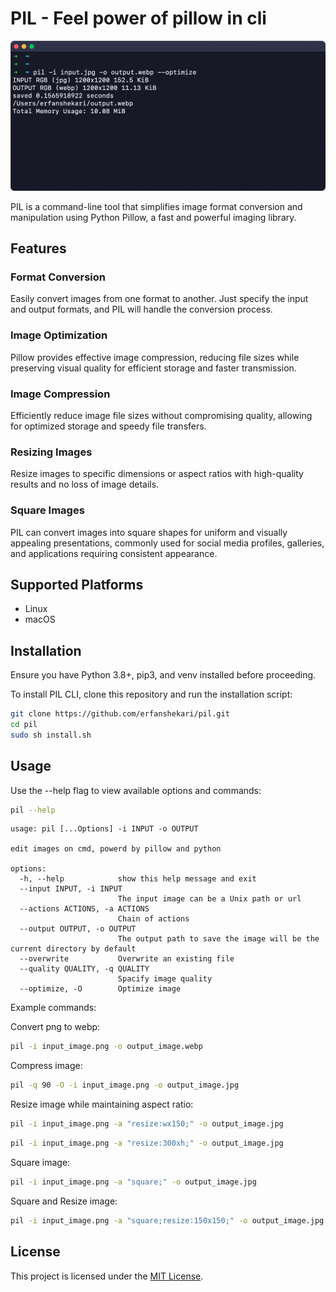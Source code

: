 # PIL - Feel power of pillow in cli

![PIL CLI](doc/images/pil.cli.png)

PIL is a command-line tool that simplifies image format conversion and manipulation using Python Pillow, a fast and powerful imaging library.

## Features

### Format Conversion
Easily convert images from one format to another. Just specify the input and output formats, and PIL will handle the conversion process.

### Image Optimization
Pillow provides effective image compression, reducing file sizes while preserving visual quality for efficient storage and faster transmission.

### Image Compression
Efficiently reduce image file sizes without compromising quality, allowing for optimized storage and speedy file transfers.

### Resizing Images
Resize images to specific dimensions or aspect ratios with high-quality results and no loss of image details.

### Square Images
PIL can convert images into square shapes for uniform and visually appealing presentations, commonly used for social media profiles, galleries, and applications requiring consistent appearance.

## Supported Platforms

* Linux
* macOS

## Installation

Ensure you have Python 3.8+, pip3, and venv installed before proceeding.

To install PIL CLI, clone this repository and run the installation script:

```bash
git clone https://github.com/erfanshekari/pil.git
cd pil
sudo sh install.sh
```

## Usage
Use the --help flag to view available options and commands:

```bash
pil --help
```
```
usage: pil [...Options] -i INPUT -o OUTPUT

edit images on cmd, powerd by pillow and python

options:
  -h, --help            show this help message and exit
  --input INPUT, -i INPUT
                        The input image can be a Unix path or url
  --actions ACTIONS, -a ACTIONS
                        Chain of actions
  --output OUTPUT, -o OUTPUT
                        The output path to save the image will be the current directory by default
  --overwrite           Overwrite an existing file
  --quality QUALITY, -q QUALITY
                        Spacify image quality
  --optimize, -O        Optimize image
```

Example commands:

Convert png to webp:
```bash
pil -i input_image.png -o output_image.webp
```

Compress image:
```bash
pil -q 90 -O -i input_image.png -o output_image.jpg
```

Resize image while maintaining aspect ratio:
```bash
pil -i input_image.png -a "resize:wx150;" -o output_image.jpg
```
```bash
pil -i input_image.png -a "resize:300xh;" -o output_image.jpg
```

Square image:
```bash
pil -i input_image.png -a "square;" -o output_image.jpg
```

Square and Resize image:
```bash
pil -i input_image.png -a "square;resize:150x150;" -o output_image.jpg
```

## License

This project is licensed under the [MIT License](LICENSE.md).